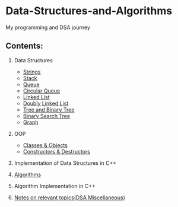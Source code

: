 # Data-Structures-and-Algorithms

My programming and DSA journey

## Contents:

1. Data Structures
   - [Strings](https://github.com/ShubhamJagtap2000/Data-Structures-and-Algorithms/tree/main/Strings)
   - [Stack](https://github.com/ShubhamJagtap2000/Data-Structures-and-Algorithms/tree/main/Stack)
   - [Queue](https://github.com/ShubhamJagtap2000/Data-Structures-and-Algorithms/tree/main/Queue)
   - [Circular Queue](https://github.com/ShubhamJagtap2000/Data-Structures-and-Algorithms/tree/main/Circular%20Queue)
   - [Linked List](https://github.com/ShubhamJagtap2000/Data-Structures-and-Algorithms/tree/main/Linked%20List)
   - [Doubly Linked List](https://github.com/ShubhamJagtap2000/Data-Structures-and-Algorithms/tree/main/Doubly%20Linked%20List)
   - [Tree and Binary Tree](https://github.com/ShubhamJagtap2000/Data-Structures-and-Algorithms/tree/main/Trees)
   - [Binary Search Tree](https://github.com/ShubhamJagtap2000/Data-Structures-and-Algorithms/tree/main/Binary%20Search%20Tree)
   - [Graph](https://github.com/ShubhamJagtap2000/Data-Structures-and-Algorithms/tree/main/Graph)
   
3. OOP
   - [Classes & Objects](https://github.com/ShubhamJagtap2000/Data-Structures-and-Algorithms/tree/main/OOP/Classes%20%26%20Objects)
   - [Constructors & Destructors](https://github.com/ShubhamJagtap2000/Data-Structures-and-Algorithms/tree/main/OOP/Constructors%20%26%20Destructors)
5. Implementation of Data Structures in C++
6. [Algorithms](https://github.com/ShubhamJagtap2000/Data-Structures-and-Algorithms/tree/main/Algorithms)
7. Algorithm Implementation in C++
8. [Notes on relevant topics(DSA Miscellaneous)](https://github.com/ShubhamJagtap2000/Data-Structures-and-Algorithms/tree/main/DSA%20Miscellaneous%20Topics)
